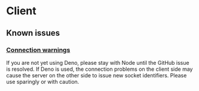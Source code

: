 # Client

## Known issues

### [Connection warnings](https://github.com/denoland/deno/issues/19507)

If you are not yet using Deno, please stay with Node until the GitHub issue is resolved. If Deno is used, the connection problems on the client side may cause the server on the other side to issue new socket identifiers. Please use sparingly or with caution.
